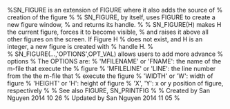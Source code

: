 %SN_FIGURE is an extension of FIGURE where it also adds the source of
% creation of the figure
%
%   SN_FIGURE, by itself, uses FIGURE to create a new figure window, 
%   and returns its handle.
% 
%   SN_FIGURE(H) makes H the current figure, forces it to become visible,
%   and raises it above all other figures on the screen.  If Figure H
%   does not exist, and H is an integer, a new figure is created with
%   handle H.
%   
%   SN_FIGURE(...,'OPTIONS',OPT_VAL) allows users to add more advance
%   options
%   The OPTIONS are:
%       'MFILENAME' or 'FNAME':  the name of the m-file that execute the
%           figure
%       'MFILELINE' or 'LINE':  the line number from the the m-file that
%           execute the figure
%       'WIDTH' or 'W': width of figure
%       'HEIGHT' or 'H': height of figure
%       'X', 'Y': x or y position of figure, respectively
%
% See also FIGURE, SN_PRINTFIG
%
% Created by San Nguyen 2014 10 26
% Updated by San Nguyen 2014 11 05
%